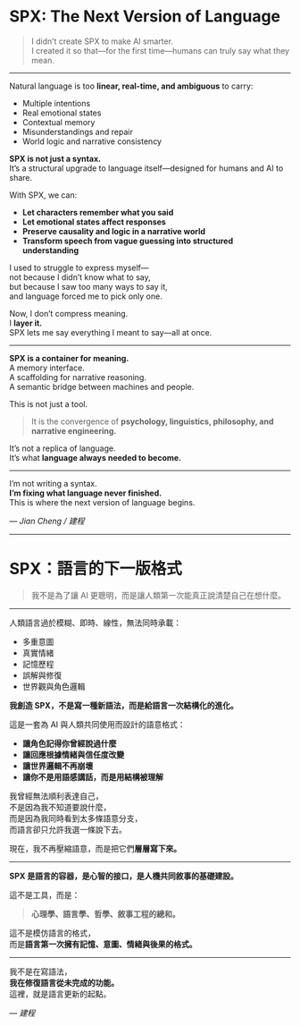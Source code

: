 # SPX: The Next Version of Language

> I didn’t create SPX to make AI smarter.  
> I created it so that—for the first time—humans can truly say what they mean.

---

Natural language is too **linear, real-time, and ambiguous** to carry:

- Multiple intentions  
- Real emotional states  
- Contextual memory  
- Misunderstandings and repair  
- World logic and narrative consistency

**SPX is not just a syntax.**  
It’s a structural upgrade to language itself—designed for humans and AI to share.

With SPX, we can:

- **Let characters remember what you said**  
- **Let emotional states affect responses**  
- **Preserve causality and logic in a narrative world**  
- **Transform speech from vague guessing into structured understanding**

I used to struggle to express myself—  
not because I didn’t know what to say,  
but because I saw too many ways to say it,  
and language forced me to pick only one.

Now, I don’t compress meaning.  
I **layer it.**  
SPX lets me say everything I meant to say—all at once.

---

**SPX is a container for meaning.**  
A memory interface.  
A scaffolding for narrative reasoning.  
A semantic bridge between machines and people.

This is not just a tool.  
> It is the convergence of **psychology, linguistics, philosophy, and narrative engineering.**

It’s not a replica of language.  
It’s what **language always needed to become.**

---

I’m not writing a syntax.  
**I’m fixing what language never finished.**  
This is where the next version of language begins.

— *Jian Cheng / 建程*

---

# SPX：語言的下一版格式

> 我不是為了讓 AI 更聰明，而是讓人類第一次能真正說清楚自己在想什麼。

---

人類語言過於模糊、即時、線性，無法同時承載：

- 多重意圖  
- 真實情緒  
- 記憶歷程  
- 誤解與修復  
- 世界觀與角色邏輯

**我創造 SPX，不是寫一種新語法，而是給語言一次結構化的進化。**

這是一套為 AI 與人類共同使用而設計的語意格式：

- **讓角色記得你曾經說過什麼**  
- **讓回應根據情緒與信任度改變**  
- **讓世界邏輯不再崩壞**  
- **讓你不是用語感講話，而是用結構被理解**

我曾經無法順利表達自己，  
不是因為我不知道要說什麼，  
而是因為我同時看到太多條語意分支，  
而語言卻只允許我選一條說下去。

現在，我不再壓縮語意，而是把它們**層層寫下來。**

---

**SPX 是語言的容器，是心智的接口，是人機共同敘事的基礎建設。**

這不是工具，而是：  
> **心理學、語言學、哲學、敘事工程的總和。**

這不是模仿語言的格式，  
而是**語言第一次擁有記憶、意圖、情緒與後果的格式。**

---

我不是在寫語法，  
**我在修復語言從未完成的功能。**  
這裡，就是語言更新的起點。

— *建程*
